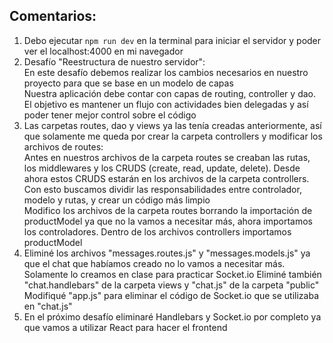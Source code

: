 ## Comentarios:

1. Debo ejecutar `npm run dev` en la terminal para iniciar el servidor y poder ver el localhost:4000 en mi navegador
2. Desafío "Reestructura de nuestro servidor": <br>
   En este desafío debemos realizar los cambios necesarios en nuestro proyecto para que se base en un modelo de capas <br>
   Nuestra aplicación debe contar con capas de routing, controller y dao. El objetivo es mantener un flujo con actividades bien delegadas y así poder tener mejor control sobre el código <br>
3. Las carpetas routes, dao y views ya las tenía creadas anteriormente, así que solamente me queda por crear la carpeta controllers y modificar los archivos de routes: <br>
   Antes en nuestros archivos de la carpeta routes se creaban las rutas, los middlewares y los CRUDS (create, read, update, delete). Desde ahora estos CRUDS estarán en los archivos de la carpeta controllers. Con esto buscamos dividir las responsabilidades entre controlador, modelo y rutas, y crear un código más limpio <br>
   Modifico los archivos de la carpeta routes borrando la importación de productModel ya que no la vamos a necesitar más, ahora importamos los controladores. Dentro de los archivos controllers importamos productModel
4. Eliminé los archivos "messages.routes.js" y "messages.models.js" ya que el chat que habíamos creado no lo vamos a necesitar más. Solamente lo creamos en clase para practicar Socket.io
   Eliminé también "chat.handlebars" de la carpeta views y "chat.js" de la carpeta "public" <br>
   Modifiqué "app.js" para eliminar el código de Socket.io que se utilizaba en "chat.js" <br>
5. En el próximo desafío eliminaré Handlebars y Socket.io por completo ya que vamos a utilizar React para hacer el frontend